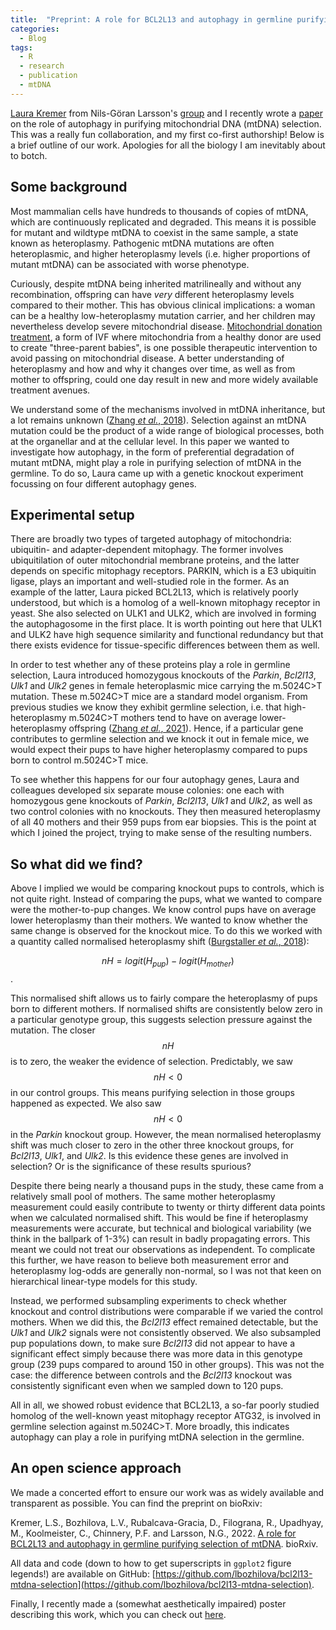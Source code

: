 ```yaml
---
title:  "Preprint: A role for BCL2L13 and autophagy in germline purifying selection of mtDNA"
categories:
  - Blog
tags:
  - R
  - research
  - publication
  - mtDNA
---
```


[Laura Kremer](https://staff.ki.se/people/laura-kremer) from Nils-Göran Larsson's [group](https://ki.se/en/mbb/nils-goran-larsson-group) and I recently wrote a [paper](https://www.biorxiv.org/content/10.1101/2022.09.02.506367v1) on the role of autophagy in purifying mitochondrial DNA (mtDNA) selection. This was a really fun collaboration, and my first co-first authorship! Below is a brief outline of our work. Apologies for all the biology I am inevitably about to botch.

## Some background

Most mammalian cells have hundreds to thousands of copies of mtDNA, which are continuously replicated and degraded. This means it is possible for mutant and wildtype mtDNA to coexist in the same sample, a state known as heteroplasmy. Pathogenic mtDNA mutations are often heteroplasmic, and higher heteroplasmy levels (i.e. higher proportions of mutant mtDNA) can be associated with worse phenotype.

Curiously, despite mtDNA being inherited matrilineally and without any recombination, offspring can have _very_ different heteroplasmy levels compared to their mother. This has obvious clinical implications: a woman can be a healthy low-heteroplasmy mutation carrier, and her children may nevertheless develop severe mitochondrial disease. [Mitochondrial donation treatment](https://www.hfea.gov.uk/treatments/embryo-testing-and-treatments-for-disease/mitochondrial-donation-treatment/), a form of IVF where mitochondria from a healthy donor are used to create "three-parent babies", is one possible therapeutic intervention to avoid passing on mitochondrial disease. A better understanding of heteroplasmy and how and why it changes over time, as well as from mother to offspring, could one day result in new and more widely available treatment avenues.

We understand some of the mechanisms involved in mtDNA inheritance, but a lot remains unknown ([Zhang _et al._, 2018](https://portlandpress.com/essaysbiochem/article/62/3/225/78534/The-mitochondrial-DNA-genetic-bottleneck)). Selection against an mtDNA mutation could be the product of a wide range of biological processes, both at the organellar and at the cellular level. In this paper we wanted to investigate how autophagy, in the form of preferential degradation of mutant mtDNA, might play a role in purifying selection of mtDNA in the germline. To do so, Laura came up with a genetic knockout experiment focussing on four different autophagy genes.

## Experimental setup

There are broadly two types of targeted autophagy of mitochondria: ubiquitin- and adapter-dependent mitophagy. The former involves ubiquitilation of outer mitochondrial membrane proteins, and the latter depends on specific mitophagy receptors. PARKIN, which is a E3 ubiquitin ligase, plays an important and well-studied role in the former. As an example of the latter, Laura picked BCL2L13, which is relatively poorly understood, but which is a homolog of a well-known mitophagy receptor in yeast. She also selected on ULK1 and ULK2, which are involved in forming the autophagosome in the first place. It is worth pointing out here that ULK1 and ULK2 have high sequence similarity and functional redundancy but that there exists evidence for tissue-specific differences between them as well.

In order to test whether any of these proteins play a role in germline selection, Laura introduced homozygous knockouts of the _Parkin_, _Bcl2l13_, _Ulk1_ and _Ulk2_ genes in female heteroplasmic mice carrying the m.5024C>T mutation. These m.5024C>T mice are a standard model organism. From previous studies we know they exhibit germline selection, i.e. that high-heteroplasmy m.5024C>T mothers tend to have on average lower-heteroplasmy offspring ([Zhang _et al._, 2021](https://pubmed.ncbi.nlm.nih.gov/34878831/)). Hence, if a particular gene contributes to germline selection and we knock it out in female mice, we would expect their pups to have higher heteroplasmy compared to pups born to control m.5024C>T mice.

To see whether this happens for our four autophagy genes, Laura and colleagues developed six separate mouse colonies: one each with homozygous gene knockouts of _Parkin_, _Bcl2l13_, _Ulk1_ and _Ulk2_, as well as two control colonies with no knockouts. They then measured heteroplasmy of all 40 mothers and their 959 pups from ear biopsies. This is the point at which I joined the project, trying to make sense of the resulting numbers.

## So what did we find?

Above I implied we would be comparing knockout pups to controls, which is not quite right. Instead of comparing the pups, what we wanted to compare were the mother-to-pup changes. We know control pups have on average lower heteroplasmy than their mothers. We wanted to know whether the same change is observed for the knockout mice. To do this we worked with a quantity called normalised heteroplasmy shift ([Burgstaller _et al._, 2018](https://www.nature.com/articles/s41467-018-04797-2)):

$$nH = logit(H_{pup}) - logit(H_{mother})$$.

This normalised shift allows us to fairly compare the heteroplasmy of pups born to different mothers. If normalised shifts are consistently below zero in a particular genotype group, this suggests selection pressure against the mutation. The closer $$nH$$ is to zero, the weaker the evidence of selection. Predictably, we saw $$nH < 0$$ in our control groups. This means purifying selection in those groups happened as expected. We also saw $$nH < 0$$ in the _Parkin_ knockout group. However, the mean normalised heteroplasmy shift was much closer to zero in the other three knockout groups, for _Bcl2l13_, _Ulk1_, and _Ulk2_. Is this evidence these genes are involved in selection? Or is the significance of these results spurious?

Despite there being nearly a thousand pups in the study, these came from a relatively small pool of mothers. The same mother heteroplasmy measurement could easily contribute to twenty or thirty different data points when we calculated normalised shift. This would be fine if heteroplasmy measurements were accurate, but technical and biological variability (we think in the ballpark of 1-3%) can result in badly propagating errors. This meant we could not treat our observations as independent. To complicate this further, we have reason to believe both measurement error and heteroplasmy log-odds are generally non-normal, so I was not that keen on hierarchical linear-type models for this study.

Instead, we performed subsampling experiments to check whether knockout and control distributions were comparable if we varied the control mothers. When we did this, the _Bcl2l13_ effect remained detectable, but the _Ulk1_ and _Ulk2_ signals were not consistently observed. We also subsampled pup populations down, to make sure _Bcl2l13_ did not appear to have a significant effect simply because there was more data in this genotype group (239 pups compared to around 150 in other groups). This was not the case: the difference between controls and the _Bcl2l13_ knockout was consistently significant even when we sampled down to 120 pups.

All in all, we showed robust evidence that BCL2L13, a so-far poorly studied homolog of the well-known yeast mitophagy receptor ATG32, is involved in germline selection against m.5024C>T. More broadly, this indicates autophagy can play a role in purifying mtDNA selection in the germline.

## An open science approach

We made a concerted effort to ensure our work was as widely available and transparent as possible. You can find the preprint on bioRxiv:

Kremer, L.S., Bozhilova, L.V., Rubalcava-Gracia, D., Filograna, R., Upadhyay, M., Koolmeister, C., Chinnery, P.F. and Larsson, N.G., 2022. [A role for BCL2L13 and autophagy in germline purifying selection of mtDNA](https://www.biorxiv.org/content/10.1101/2022.09.02.506367v1.full). bioRxiv.

All data and code (down to how to get superscripts in `ggplot2` figure legends!) are available on GitHub: [https://github.com/lbozhilova/bcl2l13-mtdna-selection](https://github.com/lbozhilova/bcl2l13-mtdna-selection).

Finally, I recently made a (somewhat aesthetically impaired) poster describing this work, which you can check out [here](/assets/pdfs/poster_LyubaBozhilova_MBUSymp_2022.pdf).
